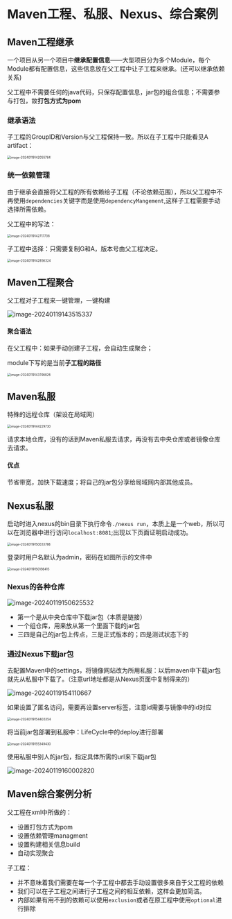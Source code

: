 # Maven工程、私服、Nexus、综合案例

## Maven工程继承

一个项目从另一个项目中**继承配置信息**——大型项目分为多个Module，每个Module都有配置信息，这些信息放在父工程中让子工程来继承。(还可以继承依赖关系)

父工程中不需要任何的java代码，只保存配置信息，jar包的组合信息；不需要参与打包，故**打包方式为pom**

### 继承语法

子工程的GroupID和Version与父工程保持一致。所以在子工程中只能看见A artifact：

<img src="../Pic/image-20240119142055784.png" alt="image-20240119142055784" style="zoom:50%;" />

### 统一依赖管理

由于继承会直接将父工程的所有依赖给子工程（不论依赖范围），所以父工程中不再使用`dependencies`关键字而是使用`dependencyMangement`,这样子工程需要手动选择所需依赖。

父工程中的写法：

<img src="../Pic/image-20240119142717738.png" alt="image-20240119142717738" style="zoom:50%;" />

子工程中选择：只需要复制G和A，版本号由父工程决定。

<img src="../Pic/image-20240119142856324.png" alt="image-20240119142856324" style="zoom:50%;" />

## Maven工程聚合

父工程对子工程来一键管理，一键构建

![image-20240119143515337](../Pic/image-20240119143515337.png)

#### 聚合语法

在父工程中：如果手动创建子工程，会自动生成聚合；

module下写的是当前**子工程的路径**

 <img src="../Pic/image-20240119143746826.png" alt="image-20240119143746826" style="zoom:50%;" />

## Maven私服

特殊的远程仓库（架设在局域网）

<img src="../Pic/image-20240119144229730.png" alt="image-20240119144229730" style="zoom:50%;" />

请求本地仓库，没有的话到Maven私服去请求，再没有去中央仓库或者镜像仓库去请求。

#### 优点

节省带宽，加快下载速度；将自己的jar包分享给局域网内部其他成员。

## Nexus私服

启动时进入nexus的bin目录下执行命令`./nexus run`，本质上是一个web，所以可以在浏览器中进行访问`localhost:8081`;出现以下页面证明启动成功。

<img src="../Pic/image-20240119150033786.png" alt="image-20240119150033786" style="zoom:50%;" />

登录时用户名默认为admin，密码在如图所示的文件中

<img src="../Pic/image-20240119150156415.png" alt="image-20240119150156415" style="zoom:50%;" />

### Nexus的各种仓库

![image-20240119150625532](../Pic/image-20240119150625532.png)

- 第一个是从中央仓库中下载jar包（本质是链接）
- 一个组仓库，用来放从第一个里面下载的jar包
- 三四是自己的jar包上传点，三是正式版本的；四是测试状态下的

### 通过Nexus下载jar包

去配置Maven中的settings，将镜像网站改为所用私服：以后maven中下载jar包就先从私服中下载了。（注意url地址都是从Nexus页面中复制得来的）

![image-20240119154110667](../Pic/image-20240119154110667.png)

如果设置了匿名访问，需要再设置server标签，注意id需要与镜像中的id对应

<img src="../Pic/image-20240119154403354.png" alt="image-20240119154403354" style="zoom:50%;" />

将当前jar包部署到私服中：LifeCycle中的deploy进行部署

<img src="../Pic/image-20240119155349430.png" alt="image-20240119155349430" style="zoom:50%;" />

使用私服中别人的jar包，指定具体所需的url来下载jar包

![image-20240119160002820](../Pic/image-20240119160002820.png)

## Maven综合案例分析

父工程在xml中所做的：

- 设置打包方式为pom
- 设置依赖管理managment
- 设置构建相关信息build
- 自动实现聚合

子工程：

- 并不意味着我们需要在每一个子工程中都去手动设置很多来自于父工程的依赖
- 我们可以在子工程之间进行子工程之间的相互依赖，这样会更加简洁。
- 内部如果有用不到的依赖可以使用`exclusion`或者在原工程中使用`optional`进行排除